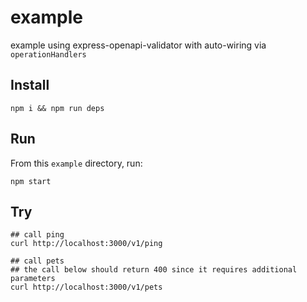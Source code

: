 # example

example using express-openapi-validator with auto-wiring via `operationHandlers`

## Install

```shell
npm i && npm run deps
```

## Run

From this `example` directory, run:

```shell
npm start
```

## Try

```shell
## call ping
curl http://localhost:3000/v1/ping

## call pets
## the call below should return 400 since it requires additional parameters
curl http://localhost:3000/v1/pets
```
